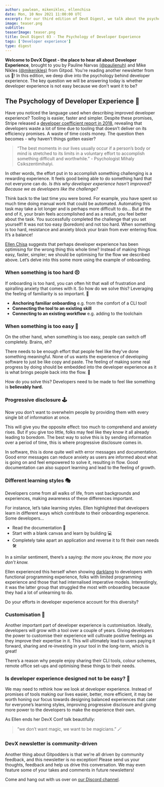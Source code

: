 ```yaml
---
author: pawlean, mikenikles, ellenchisa
date: Mon, 10 Nov 2021 11:00:00 UTC
excerpt: For our third edition of DevX Digest, we talk about the psychology behind developer experience.
image: teaser.png
subtitle:
teaserImage: teaser.png
title: DevX Digest 03 - The Psychology of Developer Experience
tags: ['Developer experience']
type: digest
---
```


**Welcome to DevX Digest - the place to hear all about Developer Experience**, brought to you by Pauline Narvas [(@paulienuh)](https://twitter.com/paulienuh) and Mike Nikles [(@mikenikles)](https://twitter.com/mikenikles) from Gitpod. You're reading another newsletter from us 🎉! In this edition, we deep dive into the psychology behind developer experience. The key question we will be answering today is whether developer experience is not easy because we don't want it to be?

## The Psychology of Developer Experience 🧠

Have you noticed the language used when describing improved developer experience? Tooling is easier, faster and simpler. Despite these promises, Stripe released a [developer coefficient report in 2018](https://stripe.com/files/reports/the-developer-coefficient.pdf), revealing that developers waste a lot of time due to tooling that doesn’t deliver on its efficiency promises. A waste of time costs money. The question then becomes - why haven’t things gotten easier?

> “The best moments in our lives usually occur if a person’s body or mind is stretched to its limits in a voluntary effort to accomplish something difficult and worthwhile.” - Psychologist Mihaly Csikszentimihalyi.

In other words, the effort put in to accomplish something challenging is a rewarding experience. It feels good being able to do something hard that not everyone can do. _Is this why developer experience hasn’t improved? Because we as developers like the challenge?_

Think back to the last time you were bored. For example, you have spent so much time doing manual work that could be automated. Automating this task may take a lot longer and is perhaps more difficult to do… But at the end of it, your brain feels accomplished and as a result, you feel better about the task. You successfully completed the challenge that you set yourself! It was not too easy (boredom) and not too hard. When something is too hard, resistance and anxiety block your brain from ever entering flow. It’s a balance!

[Ellen Chisa](https://www.youtube.com/watch?v=nPO4QL0Q85s&list=PL3TSF5whlprUTnpP9drAl-knNUnPqKrui&index=4&t=179s) suggests that perhaps developer experience has been optimising for the wrong thing this whole time? Instead of making things easy, faster, simpler; we should be optimising for the flow we described above. Let’s delve into this some more using the example of onboarding.

### When something is too hard 😣

If onboarding is too hard, you can often hit that wall of frustration and spiralling anxiety that comes with it. So how do we solve this? Leveraging the feeling of familiarity is so important. 🎯

-   **Anchoring familiar onboarding** e.g. from the comfort of a CLI tool!
-   **Connecting the tool to an existing skill**
-   **Connecting to an existing workflow** e.g. adding to the toolchain

### When something is too easy 🥱

On the other hand, when something is too easy, people can switch off completely. Brains, eh?

There needs to be enough effort that people feel like they've done something meaningful. None of us wants the experience of developing software to just be like copy and paste. The feeling of making some real progress by doing should be embedded into the developer experience as it is what brings people back into the flow. 🧠

How do you solve this? Developers need to be made to feel like something is **believably hard.**

### Progressive disclosure 🕹

Now you don’t want to overwhelm people by providing them with every single bit of information at once.

This will give you the opposite effect: too much to comprehend and anxiety rises. But if you give too little, folks may feel like they know it all already leading to boredom. The best way to solve this is by sending information over a period of time, this is where progressive disclosure comes in.

In software, this is done quite well with error messages and documentation. Good error messages can reduce anxiety as users are informed about what is going on and feel empowered to solve it, resulting in flow. Good documentation can also support learning and lead to the feeling of growth.

### Different learning styles 🎭

Developers come from all walks of life, from vast backgrounds and experiences, making awareness of these differences important.

For instance, let’s take learning styles. Ellen highlighted that developers learn in different ways which contribute to their onboarding experience. Some developers...

-   Read the documentation 📖
-   Start with a blank canvas and learn by building 💻
-   Completely take apart an application and reverse it to fit their own needs 🛠

In a similar sentiment, there’s a saying: _the more you know, the more you don’t know._

Ellen experienced this herself when showing [darklang](https://darklang.com/) to developers with functional programming experience, folks with limited programming experience and those that had internalised imperative models. Interestingly, it was the latter group that struggled the most with onboarding because they had a lot of unlearning to do.

Do your efforts in developer experience account for this diversity?

### Customisation 🎨

Another important part of developer experience is customisation. Ideally, developers will grow with a tool over a couple of years. Giving developers the power to customise their experience will cultivate positive feelings as they improve their expertise in it. This will ultimately lead to users paying it forward, sharing and re-investing in your tool in the long-term, which is great!

There’s a reason why people enjoy sharing their CLI tools, colour schemes, remote office set-ups and optimising these things to their needs.

### Is developer experience designed not to be easy? 🎩

We may need to rethink how we look at developer experience. Instead of promises of tools making our lives easier, better, more efficient, it may be worth honing our focus towards designing balanced experiences that cater for everyone’s learning styles, improving progressive disclosure and giving more power to the developers to make the experience their own.

As Ellen ends her DevX Conf talk beautifully:

> “we don’t want magic, we want to be magicians.” 🪄

### DevX newsletter is community-driven

Another thing about Gitpodders is that we're all driven by community feedback, and this newsletter is no exception! Please send us your thoughts, feedback and help us drive this conversation. We may even feature some of your takes and comments in future newsletters!

Come and hang out with us over on [our Discord channel](https://www.gitpod.io/chat).
